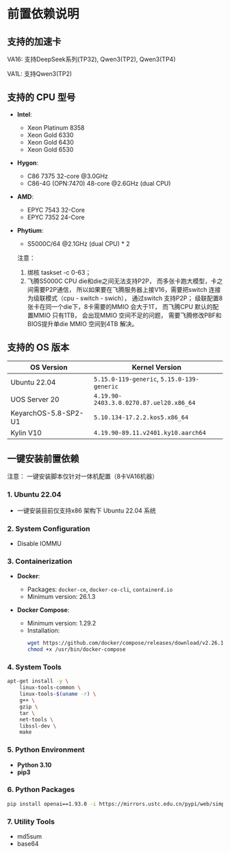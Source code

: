# 前置依赖说明
## 支持的加速卡
VA16: 支持DeepSeek系列(TP32), Qwen3(TP2), Qwen3(TP4)

VA1L: 支持Qwen3(TP2)

## 支持的 CPU 型号
- **Intel**: 
  - Xeon Platinum 8358
  - Xeon Gold 6330 
  - Xeon Gold 6430
  - Xeon Gold 6530
- **Hygon**: 
  - C86 7375 32-core @3.0GHz
  - C86-4G (OPN:7470) 48-core @2.6GHz (dual CPU)
- **AMD**: 
  - EPYC 7543 32-Core
  - EPYC 7352 24-Core
- **Phytium**: 
  - S5000C/64 @2.1GHz (dual CPU) * 2 

  注意：
  1. 绑核 taskset -c 0-63；
  2. 飞腾S5000C CPU die和die之间无法支持P2P， 而多张卡跑大模型，卡之间需要P2P通信，
  所以如果要在飞腾服务器上接V16，需要把switch 连接为级联模式（cpu - switch - swich），
  通过switch 支持P2P； 级联配置8张卡在同一个die下，8卡需要的MMIO 会大于1T， 
  而飞腾CPU 默认的配置MMIO 只有1TB， 会出现MMIO 空间不足的问题，
  需要飞腾修改PBF和BIOS提升单die MMIO 空间到4TB 解决。

## 支持的 OS 版本

| OS Version            | Kernel Version                                  |
|-----------------------|------------------------------------------------|
| Ubuntu 22.04          | `5.15.0-119-generic`, `5.15.0-139-generic`     |
| UOS Server 20         | `4.19.90-2403.3.0.0270.87.uel20.x86_64`        |
| KeyarchOS-5.8-SP2-U1  | `5.10.134-17.2.2.kos5.x86_64`                  |
| Kylin V10             | `4.19.90-89.11.v2401.ky10.aarch64`             |

## 一键安装前置依赖
注意：  一键安装脚本仅针对一体机配置（8卡VA16机器）

### 1. Ubuntu 22.04 
- 一键安装目前仅支持x86 架构下 Ubuntu 22.04 系统

### 2. System Configuration
- Disable IOMMU

### 3. Containerization
- **Docker**:
  - Packages: `docker-ce`, `docker-ce-cli`, `containerd.io`
  - Minimum version: 26.1.3

- **Docker Compose**:
  - Minimum version: 1.29.2
  - Installation:
    ```bash
    wget https://github.com/docker/compose/releases/download/v2.26.1/docker-compose-linux-x86_64 -O /usr/bin/docker-compose
    chmod +x /usr/bin/docker-compose
    ```

### 4. System Tools
```bash
apt-get install -y \
    linux-tools-common \
    linux-tools-$(uname -r) \
    g++ \
    gzip \
    tar \
    net-tools \
    libssl-dev \
    make 
```

### 5. Python Environment
- **Python 3.10**
- **pip3**

### 6. Python Packages
```bash
pip install openai==1.93.0 -i https://mirrors.ustc.edu.cn/pypi/web/simple
```

### 7. Utility Tools
- md5sum
- base64

